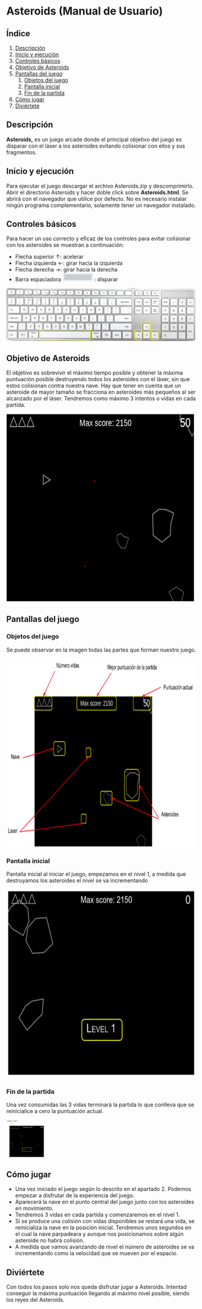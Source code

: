 # **Asteroids** (Manual de Usuario)

## Índice

1. [Descripción](#Descripción)
2. [Inicio y ejecución](#Inicio-y-ejecución)
3. [Controles básicos](#Controles-básicos)
4. [Objetivo de Asteroids](#Objetivo-de-Asteroids)
5. [Pantallas del juego](#Pantallas-del-juego)
   1. [Objetos del juego](#Objetos-del-juego)
   2. [Pantalla inicial](#Pantalla-inicial)
   3. [Fin de la partida](#Fin-de-la-partida)
6. [Cómo jugar](#Cómo-jugar)
7. [Diviértete](#Diviértete)


## Descripción	
**Asteroids,** es un juego arcade donde el principal objetivo del juego es disparar con el láser a los asteroides evitando colisionar con ellos y sus fragmentos.


## Inicio y ejecución
Para ejecutar el juego descargar el archivo Asteroids.zip y descomprimirlo. Abrir el directorio Asteroids y hacer doble click sobre **Asteroids.html**. Se abrirá con el navegador que utilice por defecto. No es necesario instalar ningún programa complementario, solamente tener un navegador instalado. 


## Controles básicos
Para hacer un uso correcto y eficaz de los controles para evitar colisionar con los asteroides se muestran a continuación: 

* Flecha superior      ↑: acelerar
* Flecha izquierda ←: girar hacia la izquierda
* Flecha derecha   →: girar hacia la derecha
* Barra espaciadora <img alt="spaceBar" title="spaceBar" src="imagesReadme/spaceBar.png" width="80"> : disparar
<p>
	<img alt="keyboard" title="keyboard" src="imagesReadme/keyboard.png">
</p>

## Objetivo de Asteroids
El objetivo es sobrevivir el máximo tiempo posible y obtener la máxima puntuación posible destruyendo todos los asteroides con el láser, sin que estos colisionan contra nuestra nave. 
Hay que tener en cuenta que un asteroide de mayor tamaño se fracciona en asteroides más pequeños al ser alcanzado por el láser.
Tendremos como máximo 3 intentos o vidas en cada partida.
<p>
	<img alt="canvasFree" title="canvasFree" src="imagesReadme/canvasFree.png" width="500" height="500" >
</p>

## Pantallas del juego

### Objetos del juego
Se puede observar en la imagen todas las partes que forman nuestro juego.
<p>
	<img alt="canvasObjects" title="canvasObjects" src="imagesReadme/canvasObjects.png"  width="500" height="500">
</p>

### Pantalla inicial
Pantalla inicial al iniciar el juego, empezamos en el nivel 1, a medida que destruyamos los asteroides el nivel se va incrementando
<p>
	<img alt="canvasLevel" title="canvasLevel" src="imagesReadme/canvasLevel.png" width="500" height="500" >
</p>

### Fin de la partida
Una vez consumidas las 3 vidas terminará la partida lo que conlleva que se reinicialice a cero la puntuación actual.
<p>
	<img alt="canvasGameOver" title="canvasGameOver" src="imagesReadme/canvasGameOver.png" width="100" height="100" >
</p>


## Cómo jugar
* Una vez iniciado el juego según lo descrito en el apartado 2. Podemos empezar a disfrutar de la experiencia del juego.
* Aparecerá la nave en el punto central del juego junto con los asteroides en movimiento.
* Tendremos 3 vidas en cada partida y comenzaremos en el nivel 1.
* Si se produce una colisión con vidas disponibles se restará una vida,  se reinicializa la nave en la posición inicial. Tendremos unos segundos en el cual la nave parpadeara y aunque nos posicionamos sobre algún asteroide no habrá colisión.
* A medida que vamos avanzando de nivel el  número de asteroides se va incrementando como la velocidad que se mueven por el espacio.


## Diviértete
Con todos los pasos solo nos queda disfrutar jugar a Asteroids. Intentad conseguir la máxima puntuación llegando al máximo nivel posible, siendo los reyes del Asteroids. 

